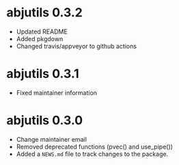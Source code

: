 # abjutils 0.3.2

* Updated README
* Added pkgdown
* Changed travis/appveyor to github actions

# abjutils 0.3.1

* Fixed maintainer information

# abjutils 0.3.0

* Change maintainer email
* Removed deprecated functions (pvec() and use_pipe())
* Added a `NEWS.md` file to track changes to the package.
